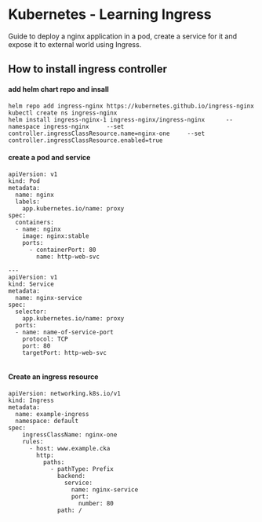 # Kubernetes - Learning Ingress

Guide to deploy a nginx application in a pod, create a service for it and expose it to external world using Ingress. 

## How to install ingress controller

#### add helm chart repo and insall
```
helm repo add ingress-nginx https://kubernetes.github.io/ingress-nginx
kubectl create ns ingress-nginx
helm install ingress-nginx-1 ingress-nginx/ingress-nginx      --namespace ingress-nginx     --set controller.ingressClassResource.name=nginx-one     --set controller.ingressClassResource.enabled=true

```

#### create a pod and service

```
apiVersion: v1
kind: Pod
metadata:
  name: nginx
  labels:
    app.kubernetes.io/name: proxy
spec:
  containers:
  - name: nginx
    image: nginx:stable
    ports:
      - containerPort: 80
        name: http-web-svc

---
apiVersion: v1
kind: Service
metadata:
  name: nginx-service
spec:
  selector:
    app.kubernetes.io/name: proxy
  ports:
  - name: name-of-service-port
    protocol: TCP
    port: 80
    targetPort: http-web-svc


```
#### Create an ingress resource

```
apiVersion: networking.k8s.io/v1
kind: Ingress
metadata:
  name: example-ingress
  namespace: default
spec:
    ingressClassName: nginx-one
    rules:
      - host: www.example.cka
        http:
          paths:
            - pathType: Prefix
              backend:
                service:
                  name: nginx-service
                  port:
                    number: 80
              path: /

```